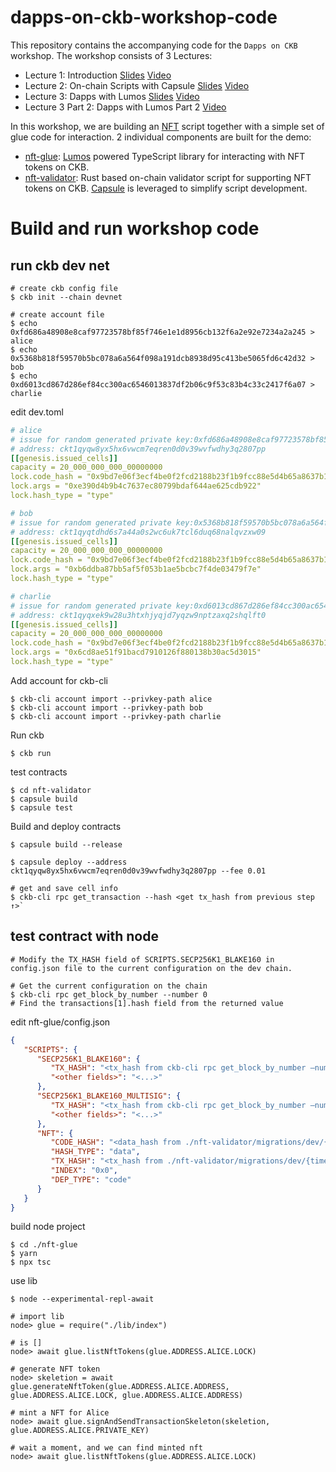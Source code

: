 # dapps-on-ckb-workshop-code

This repository contains the accompanying code for the `Dapps on CKB` workshop. The workshop consists of 3 Lectures:

* Lecture 1: Introduction [Slides](https://docs.google.com/presentation/d/10m3jPutAc731S5kHgS8axE565CPiUXNmCSU4eCZgv5Y/edit?usp=sharing) [Video](https://www.youtube.com/watch?v=iVjccs3z5q0)
* Lecture 2: On-chain Scripts with Capsule [Slides](https://docs.google.com/presentation/d/1pl5DtkaoHceC2zZ_OTosXAr98cr80D-8D_5iVEptecY/edit?usp=sharing) [Video](https://www.youtube.com/watch?v=NcN3NiBuJbo)
* Lecture 3: Dapps with Lumos [Slides](https://docs.google.com/presentation/d/1fQKyOrkN8I61a1ZGXCgRczi6T_zWH0aN-IA2SFpdCU4/edit?usp=sharing) [Video](https://www.youtube.com/watch?v=7ob-WL1eWrQ)
* Lecture 3 Part 2: Dapps with Lumos Part 2 [Video](https://www.youtube.com/watch?v=TJ2bnSFUpPQ&t=20s)

In this workshop, we are building an [NFT](https://talk.nervos.org/t/rfc-ckb-nft-draft-spec/4779) script together with a simple set of glue code for interaction. 2 individual components are built for the demo:

* [nft-glue](/nft-glue): [Lumos](https://github.com/nervosnetwork/lumos) powered TypeScript library for interacting with NFT tokens on CKB.
* [nft-validator](/nft-validator): Rust based on-chain validator script for supporting NFT tokens on CKB. [Capsule](https://github.com/nervosnetwork/capsule) is leveraged to simplify script development.


# Build and run workshop code

## run ckb dev net

```
# create ckb config file
$ ckb init --chain devnet

# create account file 
$ echo 0xfd686a48908e8caf97723578bf85f746e1e1d8956cb132f6a2e92e7234a2a245 > alice
$ echo 0x5368b818f59570b5bc078a6a564f098a191dcb8938d95c413be5065fd6c42d32 > bob
$ echo 0xd6013cd867d286ef84cc300ac6546013837df2b06c9f53c83b4c33c2417f6a07 > charlie
```

edit dev.toml

``` yaml
# alice
# issue for random generated private key:0xfd686a48908e8caf97723578bf85f746e1e1d8956cb132f6a2e92e7234a2a245
# address: ckt1qyqw8yx5hx6vwcm7eqren0d0v39wvfwdhy3q2807pp
[[genesis.issued_cells]]
capacity = 20_000_000_000_00000000
lock.code_hash = "0x9bd7e06f3ecf4be0f2fcd2188b23f1b9fcc88e5d4b65a8637b17723bbda3cce8"
lock.args = "0xe390d4b9b4c7637ec80799bdaf644ae625cdb922"
lock.hash_type = "type"

# bob
# issue for random generated private key:0x5368b818f59570b5bc078a6a564f098a191dcb8938d95c413be5065fd6c42d32
# address: ckt1qyqtdhd6s7a44a0s2wc6uk7tcl6duq68nalqvzxw09
[[genesis.issued_cells]]
capacity = 20_000_000_000_00000000
lock.code_hash = "0x9bd7e06f3ecf4be0f2fcd2188b23f1b9fcc88e5d4b65a8637b17723bbda3cce8"
lock.args = "0xb6ddba87bb5af5f053b1ae5bcbc7f4de03479f7e"
lock.hash_type = "type"

# charlie
# issue for random generated private key:0xd6013cd867d286ef84cc300ac6546013837df2b06c9f53c83b4c33c2417f6a07
# address: ckt1qyqxek9w28u3htxhjyqjd7yqzw9nptzaxq2shqlft0
[[genesis.issued_cells]]
capacity = 20_000_000_000_00000000
lock.code_hash = "0x9bd7e06f3ecf4be0f2fcd2188b23f1b9fcc88e5d4b65a8637b17723bbda3cce8"
lock.args = "0x6cd8ae51f91bacd7910126f880138b30ac5d3015"
lock.hash_type = "type"
```

Add account for ckb-cli
``` 
$ ckb-cli account import --privkey-path alice
$ ckb-cli account import --privkey-path bob
$ ckb-cli account import --privkey-path charlie
```

Run ckb
```
$ ckb run
```

test contracts
``` 
$ cd nft-validator
$ capsule build
$ capsule test
```

Build and deploy contracts
```
$ capsule build --release

$ capsule deploy --address ckt1qyqw8yx5hx6vwcm7eqren0d0v39wvfwdhy3q2807pp --fee 0.01

# get and save cell info
$ ckb-cli rpc get_transaction --hash <get tx_hash from previous step ↑>` 
```

## test contract with node 


```
# Modify the TX_HASH field of SCRIPTS.SECP256K1_BLAKE160 in config.json file to the current configuration on the dev chain.

# Get the current configuration on the chain
$ ckb-cli rpc get_block_by_number --number 0
# Find the transactions[1].hash field from the returned value
```


edit nft-glue/config.json
``` json
{
   "SCRIPTS": {
      "SECP256K1_BLAKE160": {
         "TX_HASH": "<tx_hash from ckb-cli rpc get_block_by_number —number 0>",
         "<other fields>": "<...>"
      },
      "SECP256K1_BLAKE160_MULTISIG": {
         "TX_HASH": "<tx_hash from ckb-cli rpc get_block_by_number —number 0>",
         "<other fields>": "<...>"
      },
      "NFT": {
         "CODE_HASH": "<data_hash from ./nft-validator/migrations/dev/{timestamp}.json>",
         "HASH_TYPE": "data",
         "TX_HASH": "<tx_hash from ./nft-validator/migrations/dev/{timestamp}.json>",
         "INDEX": "0x0",
         "DEP_TYPE": "code"
      }
   }
}
```


build node project
```
$ cd ./nft-glue
$ yarn
$ npx tsc
```

use lib
```
$ node --experimental-repl-await

# import lib
node> glue = require("./lib/index")

# is []
node> await glue.listNftTokens(glue.ADDRESS.ALICE.LOCK)

# generate NFT token 
node> skeletion = await glue.generateNftToken(glue.ADDRESS.ALICE.ADDRESS, glue.ADDRESS.ALICE.LOCK, glue.ADDRESS.ALICE.ADDRESS)

# mint a NFT for Alice
node> await glue.signAndSendTransactionSkeleton(skeletion, glue.ADDRESS.ALICE.PRIVATE_KEY)

# wait a moment, and we can find minted nft
node> await glue.listNftTokens(glue.ADDRESS.ALICE.LOCK)
```
